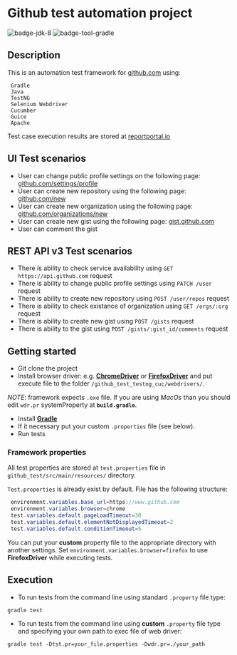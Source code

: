 # Github test automation project
![badge-jdk-8] ![badge-tool-gradle]


## Description
This is an automation test framework for [github.com][github_com] using:
```
 Gradle
 Java
 TestNG
 Selenium Webdriver
 Cucumber
 Guice
 Apache
```
Test case execution results are stored at [reportportal.io][reportportal_io]

## UI Test scenarios
* User can change public profile settings on the following page: [github.com/settings/profile][github_profile]
* User can create new repository using the following page: [github.com/new][github_new_rep]
* User can create new organization using the following page: [github.com/organizations/new][github_new_org]
* User can create new gist using the following page: [gist.github.com][github_new_gist]
* User can comment the gist

## REST API v3 Test scenarios
* There is ability to check service availability using `GET https://api.github.com` request
* There is ability to change public profile settings using `PATCH /user` request
* There is ability to create new repository using `POST /user/repos` request
* There is ability to check existance of organization using `GET /orgs/:org` request
* There is ability to create new gist using `POST /gists` request
* There is ability to the gist using `POST /gists/:gist_id/comments` request

## Getting started
* Git clone the project
* Install browser driver: e.g. **[ChromeDriver]** or **[FirefoxDriver]** and put execute file to the folder `/github_test_testng_cuc/webdrivers/`.

*NOTE*: framework expects `.exe` file. If you are using *MacOs* than you should edit `wdr.pr` systemProperty at **`build.gradle`**.
* Install **[Gradle]**
* If it necessary put your custom `.properties` file (see below).
* Run tests

### Framework properties
All test properties are stored at `test.properties` file in `github_test/src/main/resources/` directory.

`Test.properties` is already exist by default. File has the following structure:

```java
 environment.variables.base_url=https://www.github.com
 environment.variables.browser=chrome
 test.variables.default.pageLoadTimeout=30
 test.variables.default.elementNotDisplayedTimeout=2
 test.variables.default.conditionTimeout=5
```

You can put your **custom** property file to the appropriate directory with another settings.
Set `environment.variables.browser=firefox` to use **FirefoxDriver** while executing tests.


## Execution
* To run tests from the command line using standard `.property` file type:
 ```
 gradle test
 ```

* To run tests from the command line using **custom** `.property` file type and specifying your own path to exec file of web driver:
 ```
 gradle test -Dtst.pr=your_file.properties -Dwdr.pr=./your_path
 ```

[github_com]: https://www.github.com
[reportportal_io]: https://reportportal.io
[github_profile]: https://github.com/settings/profile
[github_new_rep]: https://github.com/new
[github_new_org]: https://github.com/organizations/new
[github_new_gist]: https://gist.github.com
[badge-jdk-8]: https://img.shields.io/badge/jdk-8-yellow.svg "JDK-8"
[badge-tool-gradle]: https://img.shields.io/badge/tool-gradle-blue.svg "Gradle wrapper included"
[badge-junit-jupiter]: https://img.shields.io/badge/junit-jupiter-green.svg "JUnit Jupiter Engine"
[ChromeDriver]: https://sites.google.com/a/chromium.org/chromedriver/getting-started
[FirefoxDriver]: https://developer.mozilla.org/en-US/docs/Mozilla/QA/Marionette/WebDriver
[Gradle]: https://gradle.org/install/
